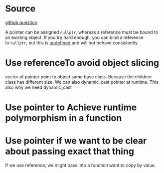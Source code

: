 
# Source
[ github question](https://stackoverflow.com/questions/57483/what-are-the-differences-between-a-pointer-variable-and-a-reference-variable)

A pointer can be assigned `nullptr`, whereas a reference must be bound to an existing object. If you try hard enough, you can bind a reference to `nullptr`, but this is [undefined](https://stackoverflow.com/questions/2397984/) and will not behave consistently.

# Use referenceTo avoid object slicing

vector of pointer point to object same base class. Because the children class has different size.
We can also dynamic_cast pointer at runtime.
This also why we need dynamic_cast

#  Use pointer  to Achieve runtime polymorphism in a function

# Use pointer if we want to be clear about passing exact that thing
If we use reference, we might pass into a function want to copy by value.


